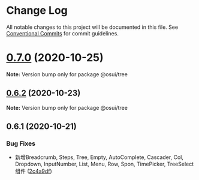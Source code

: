 # Change Log

All notable changes to this project will be documented in this file.
See [Conventional Commits](https://conventionalcommits.org) for commit guidelines.

# [0.7.0](https://gitee.com/gitee-fe/osui/tree/master/compare/@osui/tree@0.6.2...@osui/tree@0.7.0) (2020-10-25)

**Note:** Version bump only for package @osui/tree





## [0.6.2](https://gitee.com/gitee-fe/osui/tree/master/compare/@osui/tree@0.6.1...@osui/tree@0.6.2) (2020-10-23)

**Note:** Version bump only for package @osui/tree





## 0.6.1 (2020-10-21)


### Bug Fixes

* 新增Breadcrumb, Steps, Tree, Empty, AutoComplete, Cascader, Col, Dropdown, InputNumber, List, Menu, Row, Spon, TimePicker, TreeSelect 组件 ([2c4a9df](https://gitee.com/gitee-fe/osui/tree/master/commits/2c4a9df6af2a0283da7027a20043b0ccebceb2c4))
